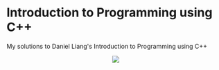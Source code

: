 # Introduction to Programming using C++

My solutions to Daniel Liang's Introduction to Programming using C++

<p align="center"><img src=https://user-images.githubusercontent.com/40440123/83578523-04131380-a505-11ea-9af2-d6deb84d45f3.jpg></p>
